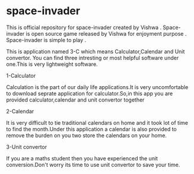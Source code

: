 # space-invader
This is official repository for space-invader created by Vishwa . Space-invader is open source game released by Vishwa for enjoyment purpose . Space-invader is simple to play .

This is application named 3-C which means Calculator,Calendar and Unit convertor.
You can find three intresting or most helpful software under one.This is very lightweight 
software.

1-Calculator


Calculation is the part of our daily life applications.It is very uncomfortable to download
seprate application for calculator.So,in this app you are provided calculator,calendar 
and unit convertor together

2-Calendar

It is very difficult to tie traditional calendars on home and it took lot of time to find the
month.Under this application a calendar is also provided to remove the burden on you two
store the calendars on your home.

3-Unit convertor

If you are a maths student then you have experienced the unit conversion.Don't worry its 
time to use unit convertor to save your time. 
